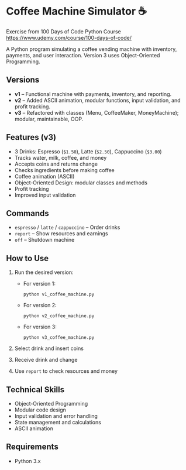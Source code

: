 # Coffee Machine Simulator ☕

Exercise from 100 Days of Code Python Course  
https://www.udemy.com/course/100-days-of-code/

A Python program simulating a coffee vending machine with inventory, payments, and user interaction. Version 3 uses Object-Oriented Programming.

## Versions
- **v1** – Functional machine with payments, inventory, and reporting.
- **v2** – Added ASCII animation, modular functions, input validation, and profit tracking.
- **v3** – Refactored with classes (Menu, CoffeeMaker, MoneyMachine); modular, maintainable, OOP.

## Features (v3)
- 3 Drinks: Espresso (`$1.50`), Latte (`$2.50`), Cappuccino (`$3.00`)
- Tracks water, milk, coffee, and money
- Accepts coins and returns change
- Checks ingredients before making coffee
- Coffee animation (ASCII)
- Object-Oriented Design: modular classes and methods
- Profit tracking
- Improved input validation

## Commands
- `espresso` / `latte` / `cappuccino` – Order drinks
- `report` – Show resources and earnings
- `off` – Shutdown machine

## How to Use
1. Run the desired version:

   - For version 1:
     ```
     python v1_coffee_machine.py
     ```

   - For version 2:
     ```
     python v2_coffee_machine.py
     ```

   - For version 3:
     ```
     python v3_coffee_machine.py
     ```


2. Select drink and insert coins
3. Receive drink and change
4. Use `report` to check resources and money

## Technical Skills
- Object-Oriented Programming
- Modular code design
- Input validation and error handling
- State management and calculations
- ASCII animation

## Requirements
- Python 3.x